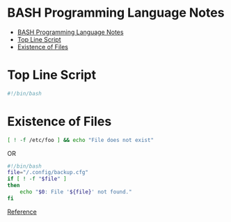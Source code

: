 # BASH Programming Language Notes

<!-- TOC -->

- [BASH Programming Language Notes](#bash-programming-language-notes)
- [Top Line Script](#top-line-script)
- [Existence of Files](#existence-of-files)

<!-- /TOC -->

# Top Line Script
```bash
#!/bin/bash
```
# Existence of Files
```bash
[ ! -f /etc/foo ] && echo "File does not exist"
```

OR

```bash
#!/bin/bash
file="/.config/backup.cfg"
if [ ! -f "$file" ]
then
    echo "$0: File '${file}' not found."
fi
```

[Reference](https://www.cyberciti.biz/tips/find-out-if-file-exists-with-conditional-expressions.html)